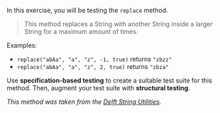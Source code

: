 In this exercise, you will be testing the `replace` method.

> This method replaces a String with another String inside a larger String for a maximum amount of times.

Examples:

- `replace("abAa", "a", "z", -1, true)` returns `"zbzz"`
- `replace("abAa", "a", "z", 2, true)` returns `"zbza"`

Use **specification-based testing** to create a suitable test suite for this method. Then, augment your test suite with **structural testing**.

*This method was taken from the [Delft String Utilities](https://gist.github.com/mauricioaniche/a332477c1c8e8268a025ab9bf6539504#file-delftstringutilities-java-L4859).*